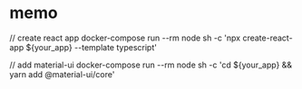 
# memo

// create react app
docker-compose run --rm node sh -c 'npx create-react-app ${your_app} --template typescript'

// add material-ui
docker-compose run --rm node sh -c 'cd ${your_app} && yarn add @material-ui/core'
